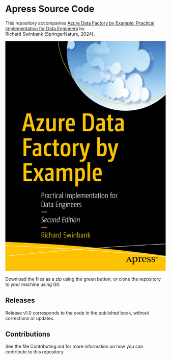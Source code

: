 # Apress Source Code

This repository accompanies [Azure Data Factory by Example: Practical Implementation for Data Engineers](https://www.link.springer.com/book/10.1007/9798868802171) by 	
Richard Swinbank (SpringerNature, 2024).

[comment]: #cover
![Cover image](9798868802171.jpg)

Download the files as a zip using the green button, or clone the repository to your machine using Git.

## Releases

Release v1.0 corresponds to the code in the published book, without corrections or updates.

## Contributions

See the file Contributing.md for more information on how you can contribute to this repository.
